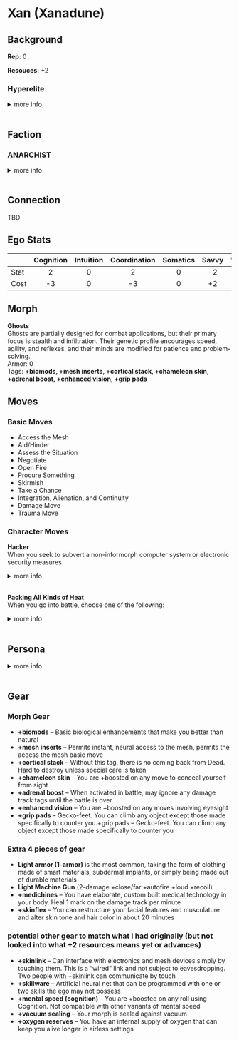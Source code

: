 
# Xan (Xanadune)

## Background
**Rep**: 0

**Resouces**: +2

### Hyperelite
<details>
<summary>more info</summary>

You are privileged to have been raised as part of the immortal upper class that rules many inner system habitats and hypercorps. You were pampered with wealth and influence that most people can only dream of  
<br>
<b>Starting Morph:</b> Any except Flat, Splicer, Futura, Pod, Uplift, or any Synthmorph  
<br>
<b>Move</b>: Wealth or Life of the Party  
<br>
<b>Background Stats</b>: Resources at +2  

</details>
<br>

## Faction
### ANARCHIST
<details>
<summary>more info</summary>

You are opposed to hierarchy, favoring flat forms of social organization and directly democratic decisionmaking. You believe power is always corrupting and everyone should have a say in the decisions that affect their lives. According to the primitive and restrictive policies of the inner system and Jovian Junta, this makes you an irresponsible hoodlum at best and a terrorist at worst. In your opinion, that’s comedy coming from governments that keep their populations in line with economic oppression and threats of violence.  
<br>
<b>Common Morphs:</b> All
</details>
<br>

## Connection
TBD

## Ego Stats  

|  | Cognition | Intuition | Coordination | Somatics | Savvy | Willpower | Total |  
| --- | :-------: | :-------: | :-------: | :-------: | :-------: | :-------: | :-------: |
| Stat | 2 | 0 | 2 | 0 | -2 | 1 | 5 |  
| Cost | -3 | 0 | -3 | 0 | +2 | -1 | -5 |  

## Morph
**Ghosts**  
Ghosts are partially designed for combat applications, but their primary focus is stealth and infiltration. Their genetic profile encourages speed, agility, and reflexes, and their minds are modified for patience and problem-solving.  
Armor: 0  
Tags: **+biomods, +mesh inserts, +cortical stack, +chameleon skin, +adrenal boost, +enhanced vision, +grip pads**

## Moves
### Basic Moves
* Access the Mesh
* Aid/Hinder
* Assess the Situation
* Negotiate
* Open Fire
* Procure Something
* Skirmish
* Take a Chance
* Integration, Alienation, and Continuity
* Damage Move
* Trauma Move

### Character Moves

**Hacker**  
When you seek to subvert a non-informorph computer system or electronic security measures
<details>
<summary>more info</summary>

Roll+Intuition. On a 10+, choose 3. On a 7-9, choose 2. On a miss, choose 1 anyway.  
<br>
You get into the system or past the security  
<br>
You don’t alert anyone to your intrusion  
<br>
You leave no trace behind  
<br>
You don’t permanently damage something important  
<br>

</details>
<br>

**Packing All Kinds of Heat**  
When you go into battle, choose one of the following:  
<details>
<summary>more info</summary>

You’ve loaded incendiary ammunition. Add +burn to your ranged weapon attacks.  
<br>
You’ve loaded armor-piercing ammunition. Add +ap-1 to your ranged weapon attacks.  
<br>
You’ve loaded plastic ammunition. Add +shock to your ranged weapon attacks.  
<br>
You’ve loaded tracking ammunition. Add +bug to your ranged weapon attacks  
<br>

</details>
<br>

## Persona
<details>
<summary>more info</summary>

Q - You have at least one ally! Who is s/he?  
<br>
A -    
<br><br>
Q - You have at least one enemy! Who is s/he?  
<br>
A -    
<br><br>
Q - Who is your family? Where are they now?  
<br>
A -    
<br><br>
Q - Who is your muse? An AI who has been with you since childhood? A fork of yourself?  
<br>
A - My muse is called Orac and is quite a intelligent machine with a distinct mmachine voice, in AR they appear as a clear rectalgular plastic box with carrying handles containing a sparse array of LEDs around a spherical center   
<br><br>
Q - Whom or what do you love most? Why?  
<br>
A -    
<br><br>
Q - Whom or what do you hate most? Why?  
<br>
A -    
<br><br>
Q - Do you want bad candy?  
<br>
A - 
<br>   
</details>
<br>

## Gear
### Morph Gear

* <b>+biomods</b> – Basic biological enhancements that make you better than natural  
* <b>+mesh inserts</b> – Permits instant, neural access to the mesh, permits the access the mesh basic move  
* <b>+cortical stack</b> – Without this tag, there is no coming back from Dead. Hard to destroy unless special care is taken  
* <b>+chameleon skin</b> – You are +boosted on any move to conceal yourself from sight  
* <b>+adrenal boost</b> – When activated in battle, may ignore any damage track tags until the battle is over  
* <b>+enhanced vision</b> – You are +boosted on any moves involving eyesight  
* <b>+grip pads</b> – Gecko-feet. You can climb any object except those made specifically to counter you.+grip pads – Gecko-feet. You can climb any object except those made specifically to counter you 


### Extra 4 pieces of gear

* <b>Light armor (1-armor)</b> is the most common, taking the form of clothing made of smart materials, subdermal implants, or simply being made out of durable materials  
* <b>Light Machine Gun</b> (2-damage +close/far +autofire +loud +recoil)  
* <b>+medichines</b> – You have elaborate, custom built medical technology in your body. Heal 1 mark on the damage track per minute  
* <b>+skinflex</b> – You can restructure your facial features and musculature and alter skin tone and hair color in about 20 minutes  

### potential other gear to match what I had originally (but not looked into what +2 resources means yet or advances)

* <b>+skinlink</b> – Can interface with electronics and mesh devices simply by touching them. This is a “wired” link and not subject to eavesdropping. Two people with +skinlink can communicate by touch  
* <b>+skillware</b> – Artificial neural net that can be programmed with one or two skills the ego may not possess  
* <b>+mental speed (cognition)</b> – You are +boosted on any roll using Cognition. Not compatible with other variants of mental speed  
* <b>+vacuum sealing</b> – Your morph is sealed against vacuum   
* <b>+oxygen reserves</b> – You have an internal supply of oxygen that can keep you alive longer in airless settings  